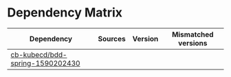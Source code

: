 # Dependency Matrix

Dependency | Sources | Version | Mismatched versions
---------- | ------- | ------- | -------------------
[cb-kubecd/bdd-spring-1590202430](https://github.com/cb-kubecd/bdd-spring-1590202430.git) |  | []() | 
